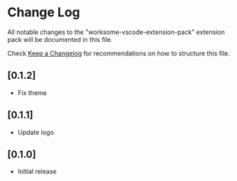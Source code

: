 # Change Log

All notable changes to the "worksome-vscode-extension-pack" extension pack will be documented in this file.

Check [Keep a Changelog](http://keepachangelog.com/) for recommendations on how to structure this file.

## [0.1.2]

- Fix theme

## [0.1.1]

- Update logo

## [0.1.0]

- Initial release
